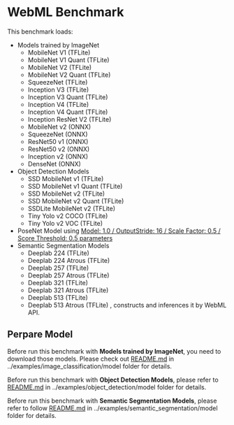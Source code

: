WebML Benchmark
======
This benchmark loads:
-   Models trained by ImageNet
    - MobileNet V1 (TFLite)
    - MobileNet V1 Quant (TFLite)
    - MobileNet V2 (TFLite)
    - MobileNet V2 Quant (TFLite)
    - SqueezeNet (TFLite)
    - Inception V3 (TFLite)
    - Inception V3 Quant (TFLite)
    - Inception V4 (TFLite)
    - Inception V4 Quant (TFLite)
    - Inception ResNet V2 (TFLite)
    - MobileNet v2 (ONNX)
    - SqueezeNet (ONNX)
    - ResNet50 v1 (ONNX)
    - ResNet50 v2 (ONNX)
    - Inception v2 (ONNX)
    - DenseNet (ONNX)
-   Object Detection Models
    - SSD MobileNet v1 (TFLite)
    - SSD MobileNet v1 Quant (TFLite)
    - SSD MobileNet v2 (TFLite)
    - SSD MobileNet v2 Quant (TFLite)
    - SSDLite MobileNet v2 (TFLite)
    - Tiny Yolo v2 COCO (TFLite)
    - Tiny Yolo v2 VOC (TFLite)
-   PoseNet Model using [Model: 1.0 / OutputStride: 16 / Scale Factor: 0.5 / Score Threshold: 0.5 parameters](../examples/skeleton_detection/README.md)
-   Semantic Segmentation Models
    - Deeplab 224 (TFLite)
    - Deeplab 224 Atrous (TFLite)
    - Deeplab 257 (TFLite)
    - Deeplab 257 Atrous (TFLite)
    - Deeplab 321 (TFLite)
    - Deeplab 321 Atrous (TFLite)
    - Deeplab 513 (TFLite)
    - Deeplab 513 Atrous (TFLite)
, constructs and inferences it by WebML API.

Perpare Model
-----------
Before run this benchmark with **Models trained by ImageNet**, you need to download those models. Please check out [README.md](../examples/image_classification/model/README.md) in ../examples/image_classification/model folder for details.

Before run this benchmark with **Object Detection Models**, please refer to [README.md](../examples/object_detection/model/README.md) in ../examples/object_detection/model folder for details.

Before run this benchmark with **Semantic Segmentation Models**, please refer to follow [README.md](../examples/semantic_segmentation/model/README.md) in ../examples/semantic_segmentation/model folder for details.
